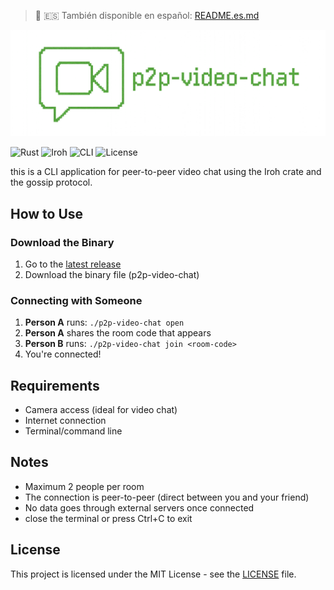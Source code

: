 
> 📖 🇪🇸 También disponible en español: [README.es.md](README.es.md)

![p2p-video-chat](/p2p-video-chat.png)

![Rust](https://img.shields.io/badge/Rust-000000?logo=rust&logoColor=white)
![Iroh](https://img.shields.io/badge/Iroh-6A1B9A?logo=data:https://www.iroh.computer/)
![CLI](https://img.shields.io/badge/CLI-222222?logo=gnubash&logoColor=white)
![License](https://img.shields.io/badge/License-MIT-brown)


this is a CLI application for peer-to-peer video chat using the Iroh crate and the gossip protocol.

## How to Use

### Download the Binary
1. Go to the [latest release](../../releases/latest)
2. Download the binary file (p2p-video-chat)

### Connecting with Someone

1. **Person A** runs: `./p2p-video-chat open`
2. **Person A** shares the room code that appears
3. **Person B** runs: `./p2p-video-chat join <room-code>`
4. You're connected!

## Requirements

- Camera access (ideal for video chat)
- Internet connection
- Terminal/command line

## Notes
- Maximum 2 people per room
- The connection is peer-to-peer (direct between you and your friend)
- No data goes through external servers once connected
- close the terminal or press Ctrl+C to exit

## License

This project is licensed under the MIT License - see the [LICENSE](LICENSE) file.